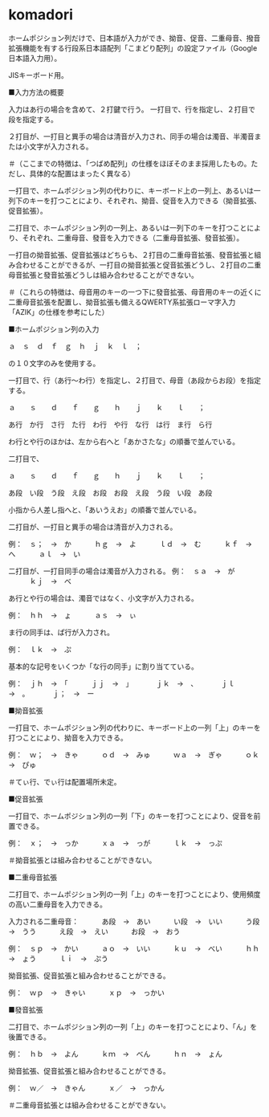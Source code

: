 komadori
========

ホームポジション列だけで、日本語が入力ができ、拗音、促音、二重母音、撥音拡張機能を有する行段系日本語配列「こまどり配列」の設定ファイル（Google日本語入力用）。

JISキーボード用。

■入力方法の概要

入力はあ行の場合を含めて、２打鍵で行う。
一打目で、行を指定し、２打目で段を指定する。

２打目が、一打目と異手の場合は清音が入力され、同手の場合は濁音、半濁音または小文字が入力される。

＃（ここまでの特徴は、「つばめ配列」の仕様をほぼそのまま採用したもの。ただし、具体的な配置はまったく異なる）

一打目で、ホームポジション列の代わりに、キーボード上の一列上、あるいは一列下のキーを打つことにより、それぞれ、拗音、促音を入力できる（拗音拡張、促音拡張）。

二打目で、ホームポジション列の一列上、あるいは一列下のキーを打つことにより、それぞれ、二重母音、發音を入力できる（二重母音拡張、發音拡張）。

一打目の拗音拡張、促音拡張はどちらも、２打目の二重母音拡張、發音拡張と組み合わせることができるが、一打目の拗音拡張と促音拡張どうし、２打目の二重母音拡張と發音拡張どうしは組み合わせることができない。

＃（これらの特徴は、母音用のキーの一つ下に發音拡張、母音用のキーの近くに二重母音拡張を配置し、拗音拡張も備えるQWERTY系拡張ローマ字入力「AZIK」の仕様を参考にした）

■ホームポジション列の入力

ａ　ｓ　ｄ　ｆ　ｇ　ｈ　ｊ　ｋ　ｌ　；

の１０文字のみを使用する。

一打目で、行（あ行～わ行）を指定し、２打目で、母音（あ段からお段）を指定する。

ａ　　ｓ　　ｄ　　ｆ　　ｇ　　ｈ　　ｊ　　ｋ　　ｌ　　；　

あ行　か行　さ行　た行　わ行　や行　な行　は行　ま行　ら行

わ行とや行のほかは、左から右へと「あかさたな」の順番で並んでいる。

二打目で、

ａ　　ｓ　　ｄ　　ｆ　　ｇ　　ｈ　　ｊ　　ｋ　　ｌ　　；

あ段　い段　う段　え段　お段　お段　え段　う段　い段　あ段

小指から人差し指へと、「あいうえお」の順番で並んでいる。

二打目が、一打目と異手の場合は清音が入力される。

例：　ｓ；　→　か
　　　ｈｇ　→　よ
　　　ｌｄ　→　む
　　　ｋｆ　→　へ
　　　ａｌ　→　い


二打目が、一打目同手の場合は濁音が入力される。
例：　ｓａ　→　が
　　　ｋｊ　→　べ

あ行とや行の場合は、濁音ではなく、小文字が入力される。

例：　ｈｈ　→　ょ
　　　ａｓ　→　ぃ

ま行の同手は、ぱ行が入力され。

例：　ｌｋ　→　ぷ

基本的な記号をいくつか「な行の同手」に割り当てている。

例：　ｊｈ　→　「
　　　ｊｊ　→　」
　　　ｊｋ　→　、
　　　ｊｌ　→　。
　　　ｊ；　→　ー

■拗音拡張

一打目で、ホームポジション列の代わりに、キーボード上の一列「上」のキーを打つことにより、拗音を入力できる。

例：　ｗ；　→　きゃ
　　　ｏｄ　→　みゅ
　　　ｗａ　→　ぎゃ
　　　ｏｋ　→　ぴゅ

＃てぃ行、でぃ行は配置場所未定。

■促音拡張

一打目で、ホームポジション列の一列「下」のキーを打つことにより、促音を前置できる。

例：　ｘ；　→　っか
　　　ｘａ　→　っが
　　　ｌｋ　→　っぷ

＃拗音拡張とは組み合わせることができない。

■二重母音拡張

二打目で、ホームポジション列の一列「上」のキーを打つことにより、使用頻度の高い二重母音を入力できる。

入力される二重母音：
　　　あ段　→　あい
　　　い段　→　いい
　　　う段　→　うう
　　　え段　→　えい
　　　お段　→　おう

例：　ｓｐ　→　かい
　　　ａｏ　→　いい
　　　ｋｕ　→　べい
　　　ｈｈ　→　ょう
　　　ｌｉ　→　ぷう

拗音拡張、促音拡張と組み合わせることができる。

例：　ｗｐ　→　きゃい
　　　ｘｐ　→　っかい

■發音拡張

二打目で、ホームポジション列の一列「上」のキーを打つことにより、「ん」を後置できる。

例：　ｈｂ　→　よん
　　　ｋｍ　→　べん
　　　ｈｎ　→　ょん

拗音拡張、促音拡張と組み合わせることができる。

例：　ｗ／　→　きゃん
　　　ｘ／　→　っかん

＃二重母音拡張とは組み合わせることができない。
